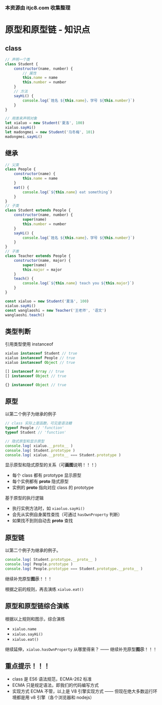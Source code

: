 ### 本资源由 itjc8.com 收集整理
# 原型和原型链 - 知识点

## class

```js
// 声明一个类
class Student {
    constructor(name, number) {
        // 属性
        this.name = name
        this.number = number
    }
    // 方法
    sayHi() {
        console.log(`姓名 ${this.name}，学号 ${this.number}`)
    }
}

// 用类来声明对象
let xialuo = new Student('夏洛', 100)
xialuo.sayHi()
let madongmei = new Student('马冬梅', 101)
madongmei.sayHi()
```

## 继承

```js
// 父类
class People {
    constructor(name) {
        this.name = name
    }
    eat() {
        console.log(`${this.name} eat something`)
    }
}
// 子类
class Student extends People {
    constructor(name, number) {
        super(name)
        this.number = number
    }
    sayHi() {
        console.log(`姓名 ${this.name}，学号 ${this.number}`)
    }
}
// 子类
class Teacher extends People {
    constructor(name, major) {
        super(name)
        this.major = major
    }
    teach() {
        console.log(`${this.name} teach you ${this.major}`)
    }
}

const xialuo = new Student('夏洛', 100)
xialuo.sayHi()
const wanglaoshi = new Teacher('王老师', '语文')
wanglaoshi.teach()
```

## 类型判断

引用类型使用 instanceof

```js
xialuo instanceof Student // true
xialuo instanceof People // true
xialuo instanceof Object // true

[] instanceof Array // true
[] instanceof Object // true

{} instanceof Object // true
```

## 原型

以第二个例子为继承的例子

```js
// class 实际上是函数，可见是语法糖
typeof People // 'function'
typeof Student // 'function'
```

```js
// 隐式原型和显示原型
console.log( xialuo.__proto__ )
console.log( Student.prototype )
console.log( xialuo.__proto__ === Student.prototype )
```

显示原型和隐式原型的关系（可**画图**说明！！！）

- 每个 class 都有 prototype 显示原型
- 每个实例都有 __proto__ 隐式原型
- 实例的 __proto__ 指向对应 class 的 prototype

基于原型的执行逻辑

- 执行实例方法时，如 `xiaoluo.sayHi()`
- 会先从实例自身属性查找（可通过 `hasOwnProperty` 判断）
- 如果找不到则自动去 __proto__ 查找

## 原型链

以第二个例子为继承的例子。

```js
console.log( Student.prototype.__proto__ )
console.log( People.prototype )
console.log( People.prototype === Student.prototype.__proto__ )
```

继续补充原型**图示**！！！

根据之前的规则，再去演练 `xialuo.eat()`

## 原型和原型链综合演练

根据以上规则和图示，综合演练

- `xialuo.name`
- `xialuo.sayHi()`
- `xialuo.eat()`

继续延伸，`xialuo.hasOwnProperty` 从哪里得来？ —— 继续补充原型**图示**！！！

## 重点提示！！！

- class 是 ES6 语法规范，ECMA-262 标准
- ECMA 只是规定语法，即我们的代码编写方式
- 实现方式 ECMA 不管，以上是 V8 引擎实现方式 —— 但现在绝大多数运行环境都是用 v8 引擎（各个浏览器和 nodejs）
